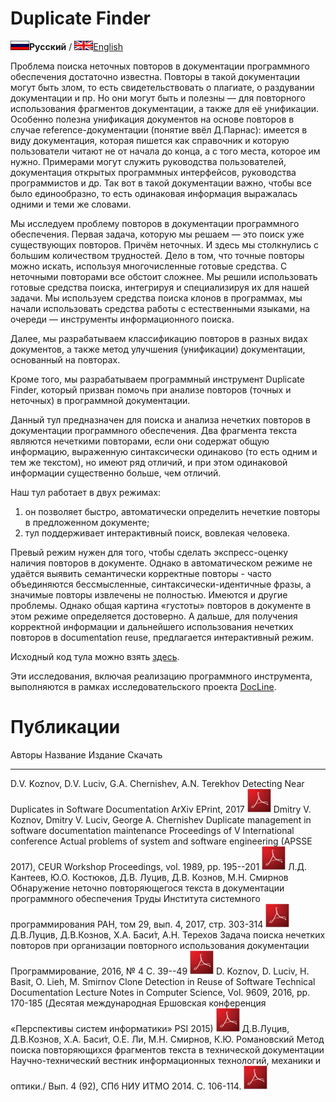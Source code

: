 Duplicate Finder
================

![](/img/ru_flag.png)**Русский** / [![](/img/en_flag.png)English](index.en.html)

Проблема поиска неточных повторов в документации программного
обеспечения достаточно известна. Повторы в такой документации могут быть
злом, то есть свидетельствовать о плагиате, о раздувании документации и
пр. Но они могут быть и полезны — для повторного использования
фрагментов документации, а также для её унификации. Особенно полезна
унификация документов на основе повторов в случае reference-документации
(понятие ввёл Д.Парнас): имеется в виду документация, которая пишется
как справочник и которую пользователи читают не от начала до конца, а с
того места, которое им нужно. Примерами могут служить руководства
пользователей, документация открытых программных интерфейсов,
руководства программистов и др. Так вот в такой документации важно,
чтобы все было единообразно, то есть одинаковая информация выражалась
одними и теми же словами.

Мы исследуем проблему повторов в документации программного обеспечения.
Первая задача, которую мы решаем — это поиск уже существующих
повторов. Причём неточных. И здесь мы столкнулись с большим количеством
трудностей. Дело в том, что точные повторы можно искать, используя
многочисленные готовые средства. С неточными повторами все обстоит
сложнее. Мы решили использовать готовые средства поиска, интегрируя и
специализируя их для нашей задачи. Мы используем средства поиска клонов
в программах, мы начали использовать средства работы с естественными
языками, на очереди — инструменты информационного поиска.

Далее, мы разрабатываем классификацию повторов в разных видах
документов, а также метод улучшения (унификации) документации,
основанный на повторах.

Кроме того, мы разрабатываем программный инструмент Duplicate Finder,
который призван помочь при анализе повторов (точных и неточных) в
программной документации.

Данный тул предназначен для поиска и анализа нечетких повторов в
документации программного обеспечения. Два фрагмента текста являются
нечеткими повторами, если они содержат общую информацию, выраженную
синтаксически одинаково (то есть одним и тем же текстом), но имеют ряд
отличий, и при этом одинаковой информации существенно больше, чем
отличий.

Наш тул работает в двух режимах:

1.  он позволяет быстро, автоматически определить нечеткие повторы в
    предложенном документе;
2.  тул поддерживает интерактивный поиск, вовлекая человека.

Превый режим нужен для того, чтобы сделать экспресс-оценку наличия
повторов в документе. Однако в автоматическом режиме не удаётся выявить
семантически корректные повторы - часто объединяются бессмысленные,
синтаксически-идентичные фразы, а значимые повторы извлечены не
полностью. Имеются и другие проблемы. Однако общая картина «густоты»
повторов в документе в этом режиме определяется достоверно. А дальше,
для получения корректной информации и дальнейшего использования нечетких
повторов в documentation reuse, предлагается интерактивный режим.

Исходный код тула можно взять
[здесь](https://github.com/spbu-se/pldoctoolkit/blob/master/doc-clone-miner/README_ru.md).

Эти исследования, включая реализацию программного инструмента,
выполняются в рамках исследовательского проекта
[DocLine](docline/index.ru.html).

Публикации
==========

Авторы                                                                       Название                                                                                Издание                                                                                                                                                         Скачать
---------------------------------------------------------------------------- --------------------------------------------------------------------------------------- --------------------------------------------------------------------------------------------------------------------------------------------------------------- ----------------------------------------------------------------------------------------
D.V. Koznov, D.V. Luciv, G.A. Chernishev, A.N. Terekhov                      Detecting Near Duplicates in Software Documentation                                     ArXiv EPrint, 2017                                                                                                                                              [![pdf](/img/pdf.jpg)](https://arxiv.org/pdf/1711.04705.pdf)
Dmitry V. Koznov, Dmitry V. Luciv, George A. Chernishev                      Duplicate management in software documentation maintenance                              Proceedings of V International conference Actual problems of system and software engineering (APSSE 2017), CEUR Workshop Proceedings, vol. 1989, pp. 195--201   [![pdf](/img/pdf.jpg)](/pdf/dkoznov.dluciv.gchernichev.2017.apsse.pdf)
Л.Д. Кантеев, Ю.О. Костюков, Д.В. Луцив, Д.В. Кознов, М.Н. Смирнов           Обнаружение неточно повторяющегося текста в документации программного обеспечения       Труды Института системного программирования РАН, том 29, вып. 4, 2017, стр. 303-314                                                                             [![pdf](/img/pdf.jpg)](/pdf/kanteev.kostykov.luciv.koznov.smirnov.2016.ispras.pdf)
Д.В.Луцив, Д.В.Кознов, Х.А. Баси́т, А.Н. Терехов                             Задача поиска нечетких повторов при организации повторного использования документации   Программирование, 2016, № 4 С. 39--49                                                                                                                           [![pdf](/img/pdf.jpg)](/pdf/luciv.koznov.basit.terekhov_2016_ru.pdf)
D. Koznov, D. Luciv, H. Basit, O. Lieh, M. Smirnov                           Clone Detection in Reuse of Software Technical Documentation                            Lecture Notes in Computer Science, Vol. 9609, 2016, pp. 170-185 (Десятая международная Ершовская конференция «Перспективы систем информатики» PSI 2015)         [![pdf](/img/pdf.jpg)](/pdf/koznov.luciv.basit.lieh.smirnov_2016.pdf)
Д.В.Луцив, Д.В.Кознов, Х.А. Баси́т, О.Е. Ли, М.Н. Смирнов, К.Ю. Романовский  Метод поиска повторяющихся фрагментов текста в технической документации                 Научно-технический вестник информационных технологий, механики и оптики./ Вып. 4 (92), СПб НИУ ИТМО 2014. С. 106-114.                                           [![pdf](/img/pdf.jpg)](/pdf/dluciv.dkoznov.etall.2014.ifmo.pdf)
